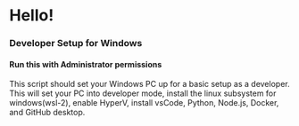 <h1>Hello!</h1>

<h3>Developer Setup for Windows</h3>
<h4>Run this with Administrator permissions</h4>

<p>This script should set your Windows PC up for a basic setup as a developer. This will set your PC into developer mode, install the linux subsystem for windows(wsl-2), enable HyperV, install vsCode, Python, Node.js, Docker, and GitHub desktop.</p>
